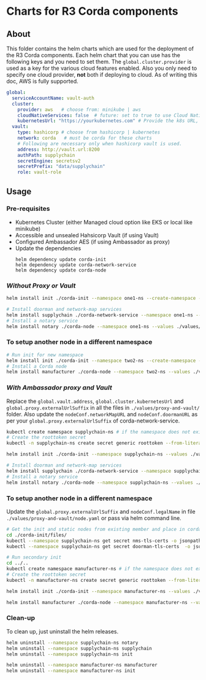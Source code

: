 [//]: # (##############################################################################################)
[//]: # (Copyright Accenture. All Rights Reserved.)
[//]: # (SPDX-License-Identifier: Apache-2.0)
[//]: # (##############################################################################################)

# Charts for R3 Corda components

## About
This folder contains the helm charts which are used for the deployment of the R3 Corda components. Each helm chart that you can use has the following keys and you need to set them. The `global.cluster.provider` is used as a key for the various cloud features enabled. Also you only need to specify one cloud provider, **not** both if deploying to cloud. As of writing this doc, AWS is fully supported.

```yaml
global:
  serviceAccountName: vault-auth
  cluster:
    provider: aws   # choose from: minikube | aws
    cloudNativeServices: false  # future: set to true to use Cloud Native Services 
    kubernetesUrl: "https://yourkubernetes.com" # Provide the k8s URL, ignore if not using Hashicorp Vault
  vault:
    type: hashicorp # choose from hashicorp | kubernetes
    network: corda   # must be corda for these charts
    # Following are necessary only when hashicorp vault is used.
    address: http://vault.url:8200
    authPath: supplychain
    secretEngine: secretsv2
    secretPrefix: "data/supplychain"
    role: vault-role
```

## Usage

### Pre-requisites

- Kubernetes Cluster (either Managed cloud option like EKS or local like minikube)
- Accessible and unsealed Hahsicorp Vault (if using Vault)
- Configured Ambassador AES (if using Ambassador as proxy)
- Update the dependencies
  ```
  helm dependency update corda-init
  helm dependency update corda-network-service
  helm dependency update corda-node
  ```

### _Without Proxy or Vault_

```bash
helm install init ./corda-init --namespace one1-ns --create-namespace --values ./values/noproxy-and-novault/init.yaml

# Install doorman and network-map services
helm install supplychain ./corda-network-service --namespace one1-ns --values ./values/noproxy-and-novault/network-service.yaml
# Install a notary service
helm install notary ./corda-node --namespace one1-ns --values ./values/noproxy-and-novault/notary.yaml

```
### To setup another node in a different namespace

```bash
# Run init for new namespace
helm install init ./corda-init --namespace two2-ns --create-namespace --values ./values/noproxy-and-novault/init.yaml
# Install a Corda node
helm install manufacturer ./corda-node --namespace two2-ns --values ./values/noproxy-and-novault/node.yaml
```

### _With Ambassador proxy and Vault_
Replace the `global.vault.address`, `global.cluster.kubernetesUrl` and `global.proxy.externalUrlSuffix` in all the files in `./values/proxy-and-vault/` folder. Also update the `nodeConf.networkMapURL` and `nodeConf.doormanURL` as per your `global.proxy.externalUrlSuffix` of corda-network-service.

```bash
kubectl create namespace supplychain-ns # if the namespace does not exist already
# Create the roottoken secret
kubectl -n supplychain-ns create secret generic roottoken --from-literal=token=<VAULT_ROOT_TOKEN>

helm install init ./corda-init --namespace supplychain-ns --values ./values/proxy-and-vault/init.yaml

# Install doorman and network-map services
helm install supplychain ./corda-network-service --namespace supplychain-ns --values ./values/proxy-and-vault/network-service.yaml
# Install a notary service
helm install notary ./corda-node --namespace supplychain-ns --values ./values/proxy-and-vault/notary.yaml

```
### To setup another node in a different namespace

Update the `global.proxy.externalUrlSuffix` and `nodeConf.legalName` in file `./values/proxy-and-vault/node.yaml` or pass via helm command line.
```bash
# Get the init and static nodes from existing member and place in corda-init/files
cd ./corda-init/files/
kubectl --namespace supplychain-ns get secret nms-tls-certs -o jsonpath='{.data.tls\.crt}' > nms.crt
kubectl --namespace supplychain-ns get secret doorman-tls-certs  -o jsonpath='{.data.tls\.crt}' > doorman.crt

# Run secondary init
cd ../..
kubectl create namespace manufacturer-ns # if the namespace does not exist already
# Create the roottoken secret
kubectl -n manufacturer-ns create secret generic roottoken --from-literal=token=<VAULT_ROOT_TOKEN>

helm install init ./corda-init --namespace manufacturer-ns --values ./values/proxy-and-vault/init-sec.yaml

helm install manufacturer ./corda-node --namespace manufacturer-ns --values ./values/proxy-and-vault/node.yaml --set nodeConf.legalName="O=Manufacturer\,OU=Manufacturer\,L=47.38/8.54/Zurich\,C=CH"
```

### Clean-up

To clean up, just uninstall the helm releases.
```bash
helm uninstall --namespace supplychain-ns notary
helm uninstall --namespace supplychain-ns supplychain
helm uninstall --namespace supplychain-ns init

helm uninstall --namespace manufacturer-ns manufacturer
helm uninstall --namespace manufacturer-ns init

```